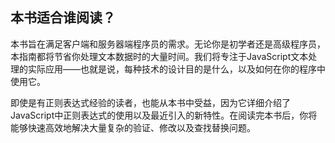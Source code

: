 ## 本书适合谁阅读？

本书旨在满足客户端和服务器端程序员的需求。无论你是初学者还是高级程序员，本指南都将节省你处理文本数据时的大量时间。我们将专注于JavaScript文本处理的实际应用——也就是说，每种技术的设计目的是什么，以及如何在你的程序中使用它。

即使是有正则表达式经验的读者，也能从本书中受益，因为它详细介绍了JavaScript中正则表达式的使用以及最近引入的新特性。在阅读完本书后，你将能够快速高效地解决大量复杂的验证、修改以及查找替换问题。
